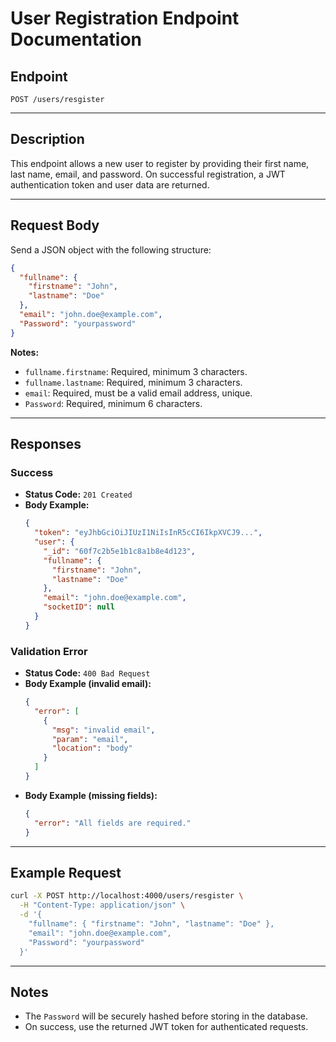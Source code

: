 # User Registration Endpoint Documentation

## Endpoint

`POST /users/resgister`

---

## Description

This endpoint allows a new user to register by providing their first name, last name, email, and password. On successful registration, a JWT authentication token and user data are returned.

---

## Request Body

Send a JSON object with the following structure:

```json
{
  "fullname": {
    "firstname": "John",
    "lastname": "Doe"
  },
  "email": "john.doe@example.com",
  "Password": "yourpassword"
}
```

**Notes:**
- `fullname.firstname`: Required, minimum 3 characters.
- `fullname.lastname`: Required, minimum 3 characters.
- `email`: Required, must be a valid email address, unique.
- `Password`: Required, minimum 6 characters.

---

## Responses

### Success

- **Status Code:** `201 Created`
- **Body Example:**
    ```json
    {
      "token": "eyJhbGciOiJIUzI1NiIsInR5cCI6IkpXVCJ9...",
      "user": {
        "_id": "60f7c2b5e1b1c8a1b8e4d123",
        "fullname": {
          "firstname": "John",
          "lastname": "Doe"
        },
        "email": "john.doe@example.com",
        "socketID": null
      }
    }
    ```

### Validation Error

- **Status Code:** `400 Bad Request`
- **Body Example (invalid email):**
    ```json
    {
      "error": [
        {
          "msg": "invalid email",
          "param": "email",
          "location": "body"
        }
      ]
    }
    ```
- **Body Example (missing fields):**
    ```json
    {
      "error": "All fields are required."
    }
    ```

---

## Example Request

```bash
curl -X POST http://localhost:4000/users/resgister \
  -H "Content-Type: application/json" \
  -d '{
    "fullname": { "firstname": "John", "lastname": "Doe" },
    "email": "john.doe@example.com",
    "Password": "yourpassword"
  }'
```

---

## Notes

- The `Password` will be securely hashed before storing in the database.
- On success, use the returned JWT token for authenticated requests.
